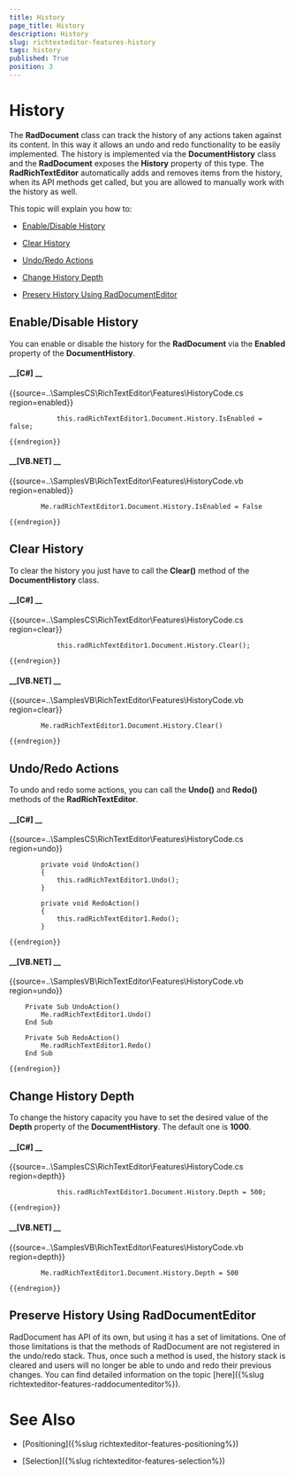 ```yaml
---
title: History
page_title: History
description: History
slug: richtexteditor-features-history
tags: history
published: True
position: 3
---
```


# History



The __RadDocument__ class can track the history of any actions taken against its content. In this way it allows an undo and redo 
        functionality to be easily implemented. The history is implemented via the __DocumentHistory__ class and the 
        __RadDocument__ exposes the __History__ property of this type. The __RadRichTextEditor__ 
        automatically adds and removes items from the history, when its API methods get called, but you are allowed to manually work with the history as well.
      

This topic will explain you how to:

* [Enable/Disable History](#enable/disable-history)

* [Clear History](#clear-history)

* [Undo/Redo Actions](#undo/redo-actions)

* [Change History Depth](#change-history-depth)

* [Preserv History Using RadDocumentEditor](#preserve-history-using-raddocumenteditor)

## Enable/Disable History

You can enable or disable the history for the __RadDocument__ via the __Enabled__ property of the 
          __DocumentHistory__.
        

#### __[C#] __

{{source=..\SamplesCS\RichTextEditor\Features\HistoryCode.cs region=enabled}}
	            
	            this.radRichTextEditor1.Document.History.IsEnabled = false;
	            
	{{endregion}}



#### __[VB.NET] __

{{source=..\SamplesVB\RichTextEditor\Features\HistoryCode.vb region=enabled}}
	
	        Me.radRichTextEditor1.Document.History.IsEnabled = False
	
	{{endregion}}



## Clear History

To clear the history you just have to call the __Clear()__ method of the __DocumentHistory__ class.
        

#### __[C#] __

{{source=..\SamplesCS\RichTextEditor\Features\HistoryCode.cs region=clear}}
	            
	            this.radRichTextEditor1.Document.History.Clear();
	        
	{{endregion}}



#### __[VB.NET] __

{{source=..\SamplesVB\RichTextEditor\Features\HistoryCode.vb region=clear}}
	
	        Me.radRichTextEditor1.Document.History.Clear()
	
	{{endregion}}



## Undo/Redo Actions

To undo and redo some actions, you can call the __Undo()__ and __Redo()__ methods of the
          __RadRichTextEditor__.
        

#### __[C#] __

{{source=..\SamplesCS\RichTextEditor\Features\HistoryCode.cs region=undo}}
	        
	        private void UndoAction()
	        {
	            this.radRichTextEditor1.Undo();
	        }
	
	        private void RedoAction()
	        {
	            this.radRichTextEditor1.Redo();
	        }
	
	{{endregion}}



#### __[VB.NET] __

{{source=..\SamplesVB\RichTextEditor\Features\HistoryCode.vb region=undo}}
	
	    Private Sub UndoAction()
	        Me.radRichTextEditor1.Undo()
	    End Sub
	
	    Private Sub RedoAction()
	        Me.radRichTextEditor1.Redo()
	    End Sub
	
	{{endregion}}



## Change History Depth

To change the history capacity you have to set the desired value of the __Depth__ property of the __DocumentHistory__. 
          The default one is __1000__.
        

#### __[C#] __

{{source=..\SamplesCS\RichTextEditor\Features\HistoryCode.cs region=depth}}
	        
	            this.radRichTextEditor1.Document.History.Depth = 500;
	        
	{{endregion}}



#### __[VB.NET] __

{{source=..\SamplesVB\RichTextEditor\Features\HistoryCode.vb region=depth}}
	
	        Me.radRichTextEditor1.Document.History.Depth = 500
	
	{{endregion}}



## Preserve History Using RadDocumentEditor

RadDocument has API of its own, but using it has a set of limitations. One of those limitations is that the methods of RadDocument
          are not registered in the undo/redo stack. Thus, once such a method is used, the history stack is cleared and users will no longer
          be able to undo and redo their previous changes. You can find detailed information on the topic
          [here]({%slug richtexteditor-features-raddocumenteditor%}).
        

# See Also

 * [Positioning]({%slug richtexteditor-features-positioning%})

 * [Selection]({%slug richtexteditor-features-selection%})
